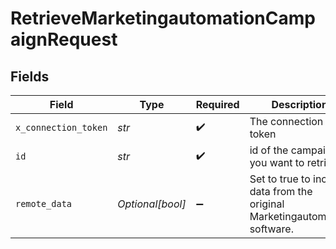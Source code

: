 # RetrieveMarketingautomationCampaignRequest


## Fields

| Field                                                                       | Type                                                                        | Required                                                                    | Description                                                                 |
| --------------------------------------------------------------------------- | --------------------------------------------------------------------------- | --------------------------------------------------------------------------- | --------------------------------------------------------------------------- |
| `x_connection_token`                                                        | *str*                                                                       | :heavy_check_mark:                                                          | The connection token                                                        |
| `id`                                                                        | *str*                                                                       | :heavy_check_mark:                                                          | id of the campaign you want to retrieve.                                    |
| `remote_data`                                                               | *Optional[bool]*                                                            | :heavy_minus_sign:                                                          | Set to true to include data from the original Marketingautomation software. |